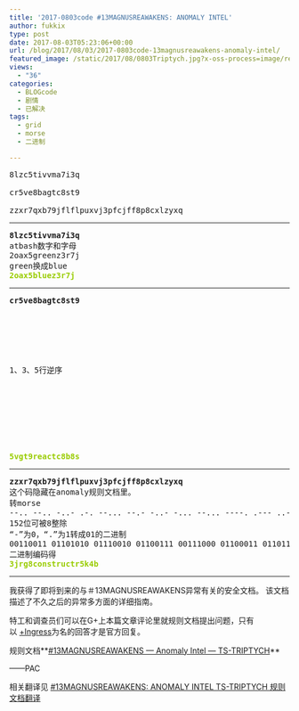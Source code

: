 ```yaml
---
title: '2017-0803code #13MAGNUSREAWAKENS: ANOMALY INTEL'
author: fukkix
type: post
date: 2017-08-03T05:23:06+00:00
url: /blog/2017/08/03/2017-0803code-13magnusreawakens-anomaly-intel/
featured_image: /static/2017/08/0803Triptych.jpg?x-oss-process=image/resize,m_fill,w_700,h_220
views:
  - "36"
categories:
  - BLOGcode
  - 剧情
  - 已解决
tags:
  - grid
  - morse
  - 二进制

---
```

<pre>8lzc5tivvma7i3q

cr5ve8bagtc8st9

zzxr7qxb79jflflpuxvj3pfcjff8p8cxlzyxq
<!--more--></pre>

* * *

<pre><strong>8lzc5tivvma7i3q
</strong>atbash数字和字母
2oax5greenz3r7j
green换成blue
<span style="color: #99cc00;"><strong>2oax5bluez3r7j</strong></span></pre>

* * *

<pre><strong>cr5ve8bagtc8st9
</strong>


<table border="0" cellpading="0" cellspacing="0"   >
  
  	
  
</table>

1、3、5行逆序



<table border="0" cellpading="0" cellspacing="0"   >
  
  	
  
</table>



<strong><span style="color: #99cc00;">5vgt9reactc8b8s</span></strong></pre>

* * *

<pre><strong>zzxr7qxb79jflflpuxvj3pfcjff8p8cxlzyxq
</strong>这个码隐藏在anomaly规则文档里。
转morse
--.. --.. -..- .-. --... --.- -..- -... --... ----. .--- ..-. .-.. ..-. .--. ..- -..- ...- .--- ...-- .--. ..-. -.-. .--- ..-. ..-. ---.. .--. ---.. -.-. -..- .--. --.. -.-- -..- --.- 
152位可被8整除
“-”为0，“.”为1转成01的二进制
00110011 01101010 01110010 01100111 00111000 01100011 01101111 01101110 01110011 01110100 01110010 01110101 01100011 01110100 01110010 00110101 01101011 00110100 01100010
二进制编码得
<strong><span style="color: #99cc00;">3jrg8constructr5k4b</span></strong></pre>

* * *

我获得了即将到来的与＃13MAGNUSREAWAKENS异常有关的安全文档。 该文档描述了不久之后的异常多方面的详细指南。

特工和调查员们可以在G+上本篇文章评论里就规则文档提出问题，只有以 [+Ingress][1]为名的回答才是官方回复。

规则文档**[#13MAGNUSREAWAKENS — Anomaly Intel — TS-TRIPTYCH][2]**

——PAC

相关翻译见 [#13MAGNUSREAWAKENS: ANOMALY INTEL TS-TRIPTYCH 规则文档翻译][3]

&nbsp;

 [1]: https://plus.google.com/+ingress
 [2]: https://docs.google.com/document/d/16FZte6AWVhELC1c7aL5H1FnnL4cR4hjW_cw0lX7rCuI/edit?usp=sharing
 [3]: https://www.ingresscode.cn/2017/08/04/13magnusreawakens-anomaly-intel-ts-triptych%e8%a7%84%e5%88%99%e6%96%87%e6%a1%a3%e7%bf%bb%e8%af%91/